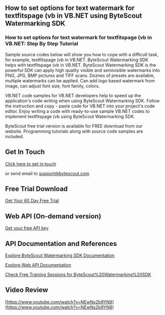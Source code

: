 ## How to set options for text watermark for textfitspage (vb in VB.NET using ByteScout Watermarking SDK

### How to set options for text watermark for textfitspage (vb in VB.NET: Step By Step Tutorial

Sample source codes below will show you how to cope with a difficult task, for example, textfitspage (vb in VB.NET. ByteScout Watermarking SDK helps with textfitspage (vb in VB.NET. ByteScout Watermarking SDK is the powerful SDK can apply high quality visible and semivisible watermarks into PNG, JPG, BMP pictures and TIFF scans. Doznes of presets are available, multiple watermarks can be applied. Can add logo based watermark from image, can adjust font size, font family, colors.

VB.NET code samples for VB.NET developers help to speed up the application's code writing when using ByteScout Watermarking SDK. Follow the instruction and copy - paste code for VB.NET into your project's code editor. Enjoy writing a code with ready-to-use sample VB.NET codes to implement textfitspage (vb using ByteScout Watermarking SDK.

ByteScout free trial version is available for FREE download from our website. Programming tutorials along with source code samples are included.

## Get In Touch

[Click here to get in touch](https://bytescout.zendesk.com/hc/en-us/requests/new?subject=ByteScout%20Watermarking%20SDK%20Question)

or send email to [support@bytescout.com](mailto:support@bytescout.com?subject=ByteScout%20Watermarking%20SDK%20Question) 

## Free Trial Download

[Get Your 60 Day Free Trial](https://bytescout.com/download/web-installer?utm_source=github-readme)

## Web API (On-demand version)

[Get your free API key](https://pdf.co/documentation/api?utm_source=github-readme)

## API Documentation and References

[Explore ByteScout Watermarking SDK Documentation](https://bytescout.com/documentation/index.html?utm_source=github-readme)

[Explore Web API Documentation](https://pdf.co/documentation/api?utm_source=github-readme)

[Check Free Training Sessions for ByteScout%20Watermarking%20SDK](https://academy.bytescout.com/)

## Video Review

[https://www.youtube.com/watch?v=NEwNs2b9YN8](https://www.youtube.com/watch?v=NEwNs2b9YN8)